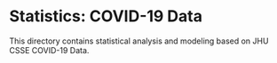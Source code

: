 # Statistics: COVID-19 Data

This directory contains statistical analysis and modeling based on JHU CSSE COVID-19 Data.
